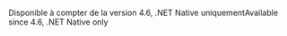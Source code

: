 <span data-ttu-id="2cfba-101">Disponible à compter de la version 4.6, .NET Native uniquement</span><span class="sxs-lookup"><span data-stu-id="2cfba-101">Available since 4.6, .NET Native only</span></span>